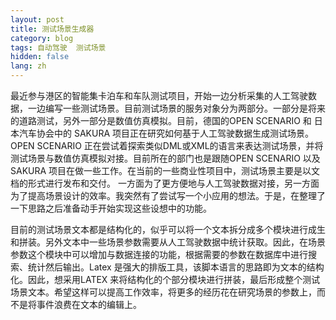```yaml
---
layout: post
title: 测试场景生成器
category: blog
tags: 自动驾驶  测试场景
hidden: false
lang: zh
---
```


最近参与港区的智能集卡泊车和车队测试项目，开始一边分析采集的人工驾驶数据，一边编写一些测试场景。目前测试场景的服务对象分为两部分。一部分是将来的道路测试，另外一部分是数值仿真模拟。目前，德国的OPEN SCENARIO 和 日本汽车协会中的 SAKURA 项目正在研究如何基于人工驾驶数据生成测试场景。OPEN SCENARIO 正在尝试着探索类似DML或XML的语言来表达测试场景，并将测试场景与数值仿真模拟对接。目前所在的部门也是跟随OPEN SCENARIO 以及 SAKURA 项目在做一些工作。在当前的一些商业性项目中，测试场景主要是以文档的形式进行发布和交付。
一方面为了更方便地与人工驾驶数据对接，另一方面为了提高场景设计的效率。我突然有了尝试写一个小应用的想法。于是，在整理了一下思路之后准备动手开始实现这些设想中的功能。

目前的测试场景文本都是结构化的，似乎可以将一个文本拆分成多个模块进行成生和拼装。另外文本中一些场景参数需要从人工驾驶数据中统计获取。因此，在场景参数这个模块中可以增加与数据连接的功能，根据需要的参数在数据库中进行搜索、统计然后输出。Latex 是强大的排版工具，该脚本语言的思路即为文本的结构化。因此，想采用LATEX 来将结构化的个部分模块进行拼装，最后形成整个测试场景文本。希望这样可以提高工作效率，将更多的经历花在研究场景的参数上，而不是将事件浪费在文本的编辑上。
